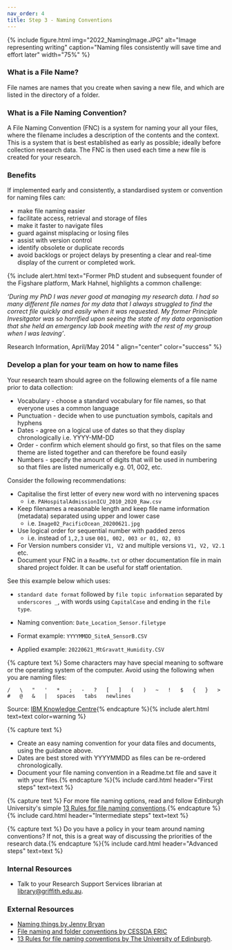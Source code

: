 ```yaml
---
nav_order: 4
title: Step 3 - Naming Conventions
---
```

{% include figure.html img="2022_NamingImage.JPG" alt="Image representing writing" caption="Naming files consistently will save time and effort later" width="75%" %} 

### What is a File Name? 
File names are names that you create when saving a new file, and which are listed in the directory of a folder. 

### What is a File Naming Convention?

A File Naming Convention (FNC) is a system for naming your all your files, where the filename includes a description of the contents and the context. This is a system that is best established as early as possible; ideally before collection research data. The FNC is then used each time a new file is created for your research.

### Benefits

If implemented early and consistently, a standardised system or convention for naming files can:
- make file naming easier
- facilitate access, retrieval and storage of files
- make it faster to navigate files 
- guard against misplacing or losing files
- assist with version control
- identify obsolete or duplicate records
- avoid backlogs or project delays by presenting a clear and real-time display of the current or completed work.

{% include alert.html text="Former PhD student and subsequent founder of the Figshare platform, Mark Hahnel, highlights a common challenge: 

*‘During my PhD I was never good at managing my research data. I had so many different file names for my data that I always struggled to find the correct file quickly and easily when it was requested. My former Principle Invesitgator was so horrified upon seeing the state of my data organisation that she held an emergency lab book meeting with the rest of my group when l was leaving’*.  

Research Information, April/May 2014  " align="center" color="success" %}

### Develop a plan for your team on how to name files

Your research team should agree on the following elements of a file name prior to data collection:
* Vocabulary - choose a standard vocabulary for file names, so that everyone uses a common language
* Punctuation - decide when to use punctuation symbols, capitals and hyphens
* Dates - agree on a logical use of dates so that they display chronologically i.e. YYYY-MM-DD
* Order - confirm which element should go first, so that files on the same theme are listed together and can therefore be found easily
* Numbers - specify the amount of digits that will be used in numbering so that files are listed numerically e.g. 01, 002, etc.

Consider the following recommendations:

* Capitalise the first letter of every new word with no intervening spaces 
  * i.e. `PAHospitalAdmissionICU_2010_2020_Raw.csv`	
* Keep filenames a reasonable length and keep file name information (metadata) separated using upper and lower case 
  * i.e.  `Image02_PacificOcean_20200621.jpg`
* Use logical order for sequential number with padded zeros
  * i.e. instead of `1,2,3` use `001, 002, 003 or 01, 02, 03`
* For Version numbers consider  `V1, V2` and multiple versions `V1, V2, V2.1` etc.
* Document your FNC in a `ReadMe.txt` or other documentation file in main shared project folder. It can be useful for staff orientation.

See this example below which uses:

* `standard date format` followed by `file topic information` separated by `underscores _`, with words using `CapitalCase` and ending in the `file type`.

* Naming convention:  `Date_Location_Sensor.filetype`

* Format example:     `YYYYMMDD_SiteA_SensorB.CSV`

* Applied example:    `20220621_MtGravatt_Humidity.CSV`

{% capture text %}
Some characters may have special meaning to software or the operating system of the computer. Avoid using the following when you are naming files:

`/   \   "   '   *   ;   -   ?   [   ]   (   )   ~   !   $   {   }   >   #   @   &   |   spaces   tabs   newlines`

Source: [IBM Knowledge Centre](https://www.ibm.com/support/knowledgecenter/en/ssw_aix_71/com.ibm.aix.osdevice/filename_conv.htm){% endcapture %}{% include alert.html text=text color=warning %}

{% capture text %}
* Create an easy naming convention for your data files and documents, using the guidance above.
* Dates are best stored with YYYYMMDD as files can be re-ordered chronologically.
* Document your file naming convention in a Readme.txt file and save it with your files.{% endcapture %}{% include card.html header="First steps" text=text %}

{% capture text %}
For more file naming options, read and follow Edinburgh University's simple [13 Rules for file naming conventions](https://www.ed.ac.uk/records-management/guidance/records/practical-guidance/naming-conventions).{% endcapture %}{% include card.html header="Intermediate steps" text=text %}

{% capture text %}
Do you have a policy in your team around naming conventions? If not, this is a great way of discussing the priorities of the research data.{% endcapture %}{% include card.html header="Advanced steps" text=text %}


### Internal Resources
* Talk to your Research Support Services librarian at [library@griffith.edu.au](library@griffith.edu.au).


### External Resources
* [Naming things by Jenny Bryan](https://speakerdeck.com/jennybc/how-to-name-files)
* [File naming and folder conventions by CESSDA ERIC](https://www.cessda.eu/Training/Training-Resources/Library/Data-Management-Expert-Guide/2.-Organise-Document/File-naming-and-folder-structure)
* [13 Rules for file naming conventions by The University of Edinburgh](https://www.ed.ac.uk/records-management/guidance/records/practical-guidance/naming-conventions).

